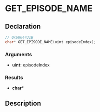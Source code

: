 # GET_EPISODE_NAME

## Declaration
```cpp
// 0x6004431B
char* GET_EPISODE_NAME(uint episodeIndex);
```

### Arguments
- **uint:** episodeIndex

### Results
- **char***

## Description
